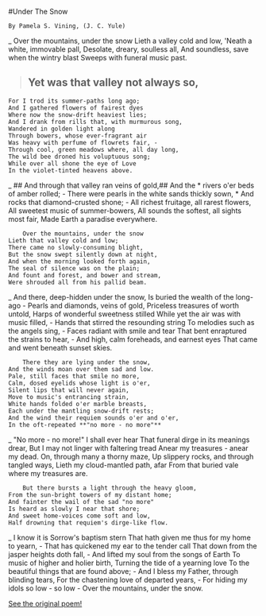 
#Under The Snow

    By Pamela S. Vining, (J. C. Yule)

_         Over the mountains, under the snow
    Lieth a valley cold and low,
    'Neath a white, immovable pall,
    Desolate, dreary, soulless all,
    And soundless, save when the wintry blast
    Sweeps with funeral music past.

>  ##      Yet was that valley not always so,
    For I trod its summer-paths long ago;
    And I gathered flowers of fairest dyes
    Where now the snow-drift heaviest lies;
    And I drank from rills that, with murmurous song,
    Wandered in golden light along
    Through bowers, whose ever-fragrant air
    Was heavy with perfume of flowrets fair, - 
    Through cool, green meadows where, all day long,
    The wild bee droned his voluptuous song;
    While over all shone the eye of Love
    In the violet-tinted heavens above.

_        ## And through that valley ran veins of gold,##
    And the * rivers o'er beds of amber rolled; - 
    There were pearls in the white sands thickly sown, *
    And rocks that diamond-crusted shone; - 
    All richest fruitage, all rarest flowers,
    All sweetest music of summer-bowers,
    All sounds the softest, all sights most fair,
    Made Earth a paradise everywhere.

        Over the mountains, under the snow
    Lieth that valley cold and low;
    There came no slowly-consuming blight,
    But the snow swept silently down at night,
    And when the morning looked forth again,
    The seal of silence was on the plain;
    And fount and forest, and bower and stream,
    Were shrouded all from his pallid beam.

_        And there, deep-hidden under the snow,
    Is buried the wealth of the long-ago - 
    Pearls and diamonds, veins of gold,
    Priceless treasures of worth untold,
    Harps of wonderful sweetness stilled
    While yet the air was with music filled, - 
    Hands that stirred the resounding string
    To melodies such as the angels sing, - 
    Faces radiant with smile and tear
    That bent enraptured the strains to hear, - 
    And high, calm foreheads, and earnest eyes
    That came and went beneath sunset skies.

        There they are lying under the snow,
    And the winds moan over them sad and low.
    Pale, still faces that smile no more,
    Calm, dosed eyelids whose light is o'er,
    Silent lips that will never again,
    Move to music's entrancing strain,
    White hands folded o'er marble breasts,
    Each under the mantling snow-drift rests;
    And the wind their requiem sounds o'er and o'er,
    In the oft-repeated **"no more - no more"**

_        "No more - no more!" I shall ever hear
    That funeral dirge in its meanings drear,
    But I may not linger with faltering tread
    Anear my treasures - anear my dead.
    On, through many a thorny maze,
    Up slippery rocks, and through tangled ways,
    Lieth my cloud-mantled path, afar
    From that buried vale where my treasures are.

        But there bursts a light through the heavy gloom,
    From the sun-bright towers of my distant home;
    And fainter the wail of the sad "no more"
    Is heard as slowly I near that shore;
    And sweet home-voices come soft and low,
    Half drowning that requiem's dirge-like flow.

_        I know it is Sorrow's baptism stern
    That hath given me thus for my home to yearn, - 
    That has quickened my ear to the tender call
    That down from the jasper heights doth fall, - 
    And lifted my soul from the songs of Earth
    To music of higher and holier birth,
    Turning the tide of a yearning love
    To the beautiful things that are found above; - 
    And I bless my Father, through blinding tears,
    For the chastening love of departed years, - 
    For hiding my idols so low - so low - 
    Over the mountains, under the snow.

[See the original poem!](http://www.public-domain-poetry.com/pamela-s-vining/under-the-snow-34462)


